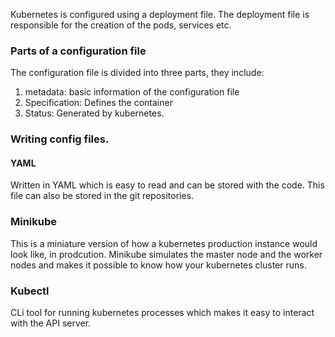 Kubernetes is configured using a deployment file. The deployment file is responsible for the creation of the pods, services etc. 
### Parts of a configuration file
The configuration file is divided into three parts, they include:
1. metadata: basic information of the configuration file
2. Specification: Defines the container
3. Status: Generated by kubernetes.

### Writing config files.
#### YAML
Written in YAML which is easy to read and can be stored with the code. This file can also be stored in the git repositories.

### Minikube 
This is a miniature version of how a kubernetes production instance would look like, in prodcution. Minikube simulates the master node and the worker nodes and makes it possible to know how your kubernetes cluster runs.
### Kubectl
CLi tool for running kubernetes processes which makes it easy to interact with the API server. 

### 
